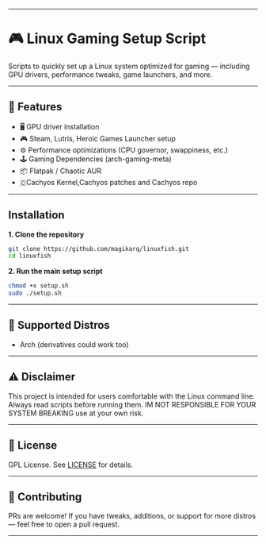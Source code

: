 
---

# 🎮 Linux Gaming Setup Script

Scripts to quickly set up a Linux system optimized for gaming — including GPU drivers, performance tweaks, game launchers, and more.

---

## 🧰 Features

* 🖥️ GPU driver installation
* 🎮 Steam, Lutris, Heroic Games Launcher setup
* ⚙️ Performance optimizations (CPU governor, swappiness, etc.)
* 🕹️ Gaming Dependencies (arch-gaming-meta)
* 📦 Flatpak / Chaotic AUR
* 🇨Cachyos Kernel,Cachyos patches and Cachyos repo

---

## Installation

**1. Clone the repository**

```bash
git clone https://github.com/magikarq/linuxfish.git
cd linuxfish
```

**2. Run the main setup script**

```bash
chmod +x setup.sh
sudo ./setup.sh
```

---

## 🐧 Supported Distros

* Arch (derivatives could work too)

---

## ⚠️ Disclaimer

This project is intended for users comfortable with the Linux command line. Always read scripts before running them. IM NOT RESPONSIBLE FOR YOUR SYSTEM BREAKING use at your own risk.

---

## 📜 License

GPL License. See [LICENSE](./LICENSE) for details.

---

## 🙌 Contributing

PRs are welcome! If you have tweaks, additions, or support for more distros — feel free to open a pull request.

---

